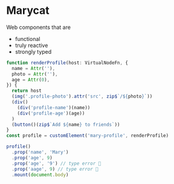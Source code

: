 # Marycat

Web components that are

- functional
- truly reactive
- strongly typed

```ts
function renderProfile(host: VirtualNodeFn, {
  name = Attr(''),
  photo = Attr(''),
  age = Attr(0),
}) {
  return host
  (img('.profile-photo').attr('src', zip$`/${photo}`))
  (div()
    (div('profile-name')(name))
    (div('profile-age')(age))
  )
  (button()(zip$`Add ${name} to friends`))
}
const profile = customElement('mary-profile', renderProfile)

profile()
  .prop('name', 'Mary')
  .prop('age', 9)
  .prop('age', '9') // type error 🎉
  .prop('aage', 9) // type error 🎉
  .mount(document.body)
```
